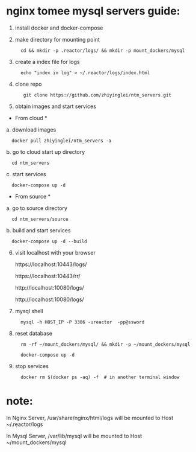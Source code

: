  

# nginx tomee mysql servers guide:

1. install docker and docker-compose

2. make directory for mounting point

         cd && mkdir -p .reactor/logs/ && mkdir -p mount_dockers/mysql

3. create a index file for logs 

         echo "index in log" > ~/.reactor/logs/index.html

4. clone repo

          git clone https://github.com/zhiyinglei/ntm_servers.git

5. obtain images and start services

 * From cloud *

 a. download images

      docker pull zhiyinglei/ntm_servers -a

 b. go to cloud start up directory 
 
      cd ntm_servers

 c. start services 

      docker-compose up -d
     
 * From source *

 a. go to source directory
 
      cd ntm_servers/source

 b. build and start services 

      docker-compose up -d --build


6. visit localhost with your browser

   https://localhost:10443/logs/

   https://localhost:10443/rr/
   
   http://localhost:10080/logs/

   http://localhost:10080/logs/


7. mysql shell
   
         mysql -h HOST_IP -P 3306 -ureactor  -pp@ssword

8. reset database
    
         rm -rf ~/mount_dockers/mysql/ && mkdir -p ~/mount_dockers/mysql
    
         docker-compose up -d

9. stop services
    
         docker rm $(docker ps -aq) -f  # in another terminal window


# note: 

   In Nginx Server, /usr/share/nginx/html/logs will be mounted to Host ~/.reactor/logs
   
   In Mysql Server, /var/lib/mysql will be mounted to Host ~/mount_dockers/mysql
